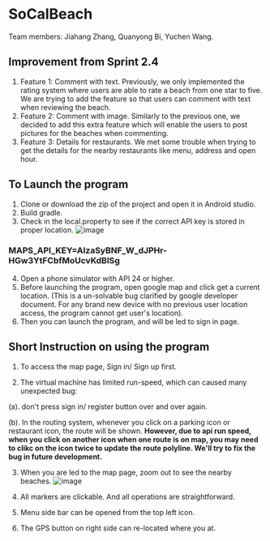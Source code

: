 # SoCalBeach
Team members: Jiahang Zhang, Quanyong Bi, Yuchen Wang.

## Improvement from Sprint 2.4
1. Feature 1: Comment with text.
Previously, we only implemented the rating system where users are able to rate a beach from one star to five. We are trying to add the feature so that users can comment with text when reviewing the beach.
2. Feature 2: Comment with image.
Similarly to the previous one, we decided to add this extra feature which will enable the users to post pictures for the beaches when commenting.
3. Feature 3: Details for restaurants.
We met some trouble when trying to get the details for the nearby restaurants like menu, address and open hour.


## To Launch the program
1. Clone or download the zip of the project and open it in Android studio.
2. Build gradle.
3. Check in the local.property to see if the correct API key is stored in proper location.
![image](https://user-images.githubusercontent.com/84767679/200501088-1c83b5c5-312d-45e5-87db-4da3d00e45b5.png)
### MAPS_API_KEY=AIzaSyBNF_W_dJPHr-HGw3YtFCbfMoUcvKdBlSg
4. Open a phone simulator with API 24 or higher.
5. Before launching the program, open google map and click get a current location. (This is a un-solvable bug clarified by google developer document. For any brand new device with no previous user location access, the program cannot get user's location).
6. Then you can launch the program, and will be led to sign in page.

## Short Instruction on using the program
1. To access the map page, Sign in/ Sign up first.

2. The virtual machine has limited run-speed, which can caused many unexpected bug:
  
  (a). don't press sign in/ register button over and over again.
  
  (b). In the routing system, whenever you click on a parking icon or restaurant icon, the route will be shown. **However, due to api run speed, when you click on another icon when one route is on map, you may need to clikc on the icon twice to update the route polyline. We'll try to fix the bug in future development.**

3. When you are led to the map page, zoom out to see the nearby beaches.
![image](https://user-images.githubusercontent.com/84767679/200502240-ff0ed5ba-cff4-4e3d-8b19-3ac6e566b789.png)

4. All markers are clickable. And all operations are straightforward.

5. Menu side bar can be opened from the top left icon.
6. The GPS button on right side can re-located where you at.


